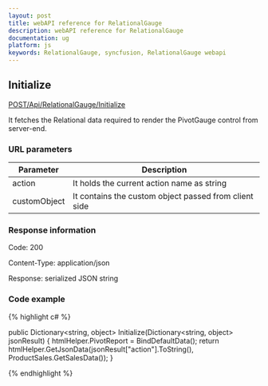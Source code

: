```yaml
---
layout: post
title: webAPI reference for RelationalGauge
description: webAPI reference for RelationalGauge
documentation: ug
platform: js
keywords: RelationalGauge, syncfusion, RelationalGauge webapi
---
```


## Initialize

[POST/Api/RelationalGauge/Initialize](http://js.syncfusion.com/demos/ejServices/api/RelationalGauge/Initialize)

It fetches the Relational data required to render the PivotGauge control from server-end.

### URL parameters

|  Parameter |  Description | 
|---|---|
|action|It holds the current action name as string|
|customObject|It contains the custom object passed from client side|

### Response information 

Code: 200

Content-Type: application/json

Response: serialized JSON string	

### Code example 

{% highlight c# %}

public Dictionary<string, object> Initialize(Dictionary<string, object> jsonResult)
{
    htmlHelper.PivotReport = BindDefaultData();
    return htmlHelper.GetJsonData(jsonResult["action"].ToString(), ProductSales.GetSalesData());
}

{% endhighlight %}
